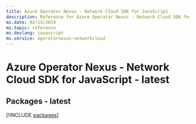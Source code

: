 ```yaml
---
title: Azure Operator Nexus - Network Cloud SDK for JavaScript
description: Reference for Azure Operator Nexus - Network Cloud SDK for JavaScript
ms.date: 02/13/2024
ms.topic: reference
ms.devlang: javascript
ms.service: operatornexus-networkcloud
---
```

# Azure Operator Nexus - Network Cloud SDK for JavaScript - latest
## Packages - latest
[!INCLUDE [packages](operator-nexus---network-cloud-index.md)]